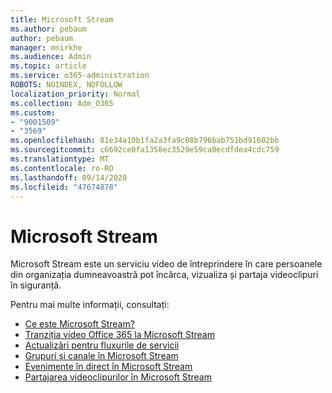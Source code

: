 ```yaml
---
title: Microsoft Stream
ms.author: pebaum
author: pebaum
manager: mnirkhe
ms.audience: Admin
ms.topic: article
ms.service: o365-administration
ROBOTS: NOINDEX, NOFOLLOW
localization_priority: Normal
ms.collection: Adm_O365
ms.custom:
- "9001509"
- "3569"
ms.openlocfilehash: 81e34a10b1fa2a3fa9c08b796bab751bd91602bb
ms.sourcegitcommit: c6692ce0fa1358ec3529e59ca0ecdfdea4cdc759
ms.translationtype: MT
ms.contentlocale: ro-RO
ms.lasthandoff: 09/14/2020
ms.locfileid: "47674878"
---
```

# <a name="microsoft-stream"></a>Microsoft Stream

Microsoft Stream este un serviciu video de întreprindere în care persoanele din organizația dumneavoastră pot încărca, vizualiza și partaja videoclipuri în siguranță. 

Pentru mai multe informații, consultați:

- [Ce este Microsoft Stream?](https://docs.microsoft.com/stream/overview)
- [Tranziția video Office 365 la Microsoft Stream](https://docs.microsoft.com/stream/migrate-from-office-365)
- [Actualizări pentru fluxurile de servicii](https://techcommunity.microsoft.com/t5/microsoft-stream-service-updates/bd-p/StreamAnnouncements)
- [Grupuri și canale în Microsoft Stream](https://docs.microsoft.com/stream/groups-channels-organization)
- [Evenimente în direct în Microsoft Stream](https://docs.microsoft.com/stream/live-event-overview)
- [Partajarea videoclipurilor în Microsoft Stream](https://docs.microsoft.com/stream/portal-share-video)

